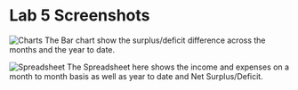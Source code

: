# Lab 5 Screenshots
![Charts](https://user-images.githubusercontent.com/77903953/277894730-cb2f24a6-bb04-4ec9-825a-5cbad1aa0c81.png)
The Bar chart show the surplus/deficit difference across the months and the year to date. 




![Spreadsheet](https://user-images.githubusercontent.com/77903953/277895491-472509a9-771b-4dcd-b058-589628bfceca.png)
The Spreadsheet here shows the income and expenses on a month to month basis as well as year to date and Net Surplus/Deficit.



